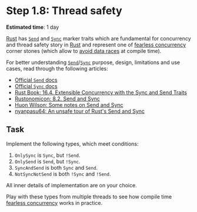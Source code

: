 Step 1.8: Thread safety
=======================

__Estimated time__: 1 day

[Rust] has [`Send`] and [`Sync`] marker traits which are fundamental for concurrency and thread safety story in [Rust] and represent one of [fearless concurrency][2] corner stones (which allow to [avoid data races][1] at compile time).

For better understanding [`Send`]/[`Sync`] purpose, design, limitations and use cases, read through the following articles:
- [Official `Send` docs][`Send`]
- [Official `Sync` docs][`Sync`]
- [Rust Book: 16.4. Extensible Concurrency with the Sync and Send Traits][3]
- [Rustonomicon: 8.2. Send and Sync][4]
- [Huon Wilson: Some notes on Send and Sync][5]
- [nyanpasu64: An unsafe tour of Rust's Send and Sync][6]




## Task

Implement the following types, which meet conditions:
1. `OnlySync` is `Sync`, but `!Send`.
2. `OnlySend` is `Send`, but `!Sync`.
3. `SyncAndSend` is both `Sync` and `Send`.
4. `NotSyncNotSend` is both `!Sync` and `!Send`.

All inner details of implementation  are on your choice.

Play with these types from multiple threads to see how compile time [fearless concurrency][2] works in practice.





[Rust]: https://www.rust-lang.org
[`Send`]: https://doc.rust-lang.org/std/marker/trait.Send.html
[`Sync`]: https://doc.rust-lang.org/std/marker/trait.Sync.html

[1]: https://doc.rust-lang.org/nomicon/races.html
[2]: https://doc.rust-lang.org/book/ch16-00-concurrency.html
[3]: https://doc.rust-lang.org/book/ch16-04-extensible-concurrency-sync-and-send.html
[4]: https://doc.rust-lang.org/stable/nomicon/send-and-sync.html
[5]: http://huonw.github.io/blog/2015/02/some-notes-on-send-and-sync
[6]: https://nyanpasu64.github.io/blog/an-unsafe-tour-of-rust-s-send-and-sync
